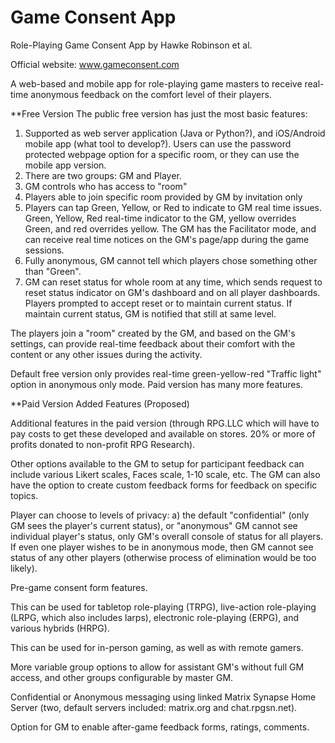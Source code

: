 # Game Consent App
Role-Playing Game Consent App by Hawke Robinson et al.

Official website: <a href="https://www.gameconsent.com">www.gameconsent.com</a>

A web-based and mobile app for role-playing game masters to receive real-time anonymous feedback on the comfort level of their players.


**Free Version
The public free version has just the most basic features:
1. Supported as web server application (Java or Python?), and iOS/Android mobile app (what tool to develop?). Users can use the password protected webpage option for a specific room, or they can use the mobile app version.
2. There are two groups: GM and Player.
3. GM controls who has access to "room"
4. Players able to join specific room provided by GM by invitation only
5. Players can tap Green, Yellow, or Red to indicate to GM real time issues. Green, Yellow, Red real-time indicator to the GM, yellow overrides Green, and red overrides yellow. The GM has the Facilitator mode, and can receive real time notices on the GM's page/app during the game sessions.
6. Fully anonymous, GM cannot tell which players chose something other than "Green".
7. GM can reset status for whole room at any time, which sends request to reset status indicator on GM's dashboard and on all player dashboards. Players prompted to accept reset or to maintain current status. If maintain current status, GM is notified that still at same level.

The players join a "room" created by the GM, and based on the GM's settings, can provide real-time feedback about their comfort with the content or any other issues during the activity.

Default free version only provides real-time green-yellow-red "Traffic light" option in anonymous only mode. Paid version has many more features.



**Paid Version Added Features (Proposed)

Additional features in the paid version (through RPG.LLC which will have to pay costs to get these developed and available on stores. 20% or more of profits donated to non-profit RPG Research).

Other options available to the GM to setup for participant feedback can include various Likert scales, Faces scale, 1-10 scale, etc.
The GM can also have the option to create custom feedback forms for feedback on specific topics.

Player can choose to levels of privacy: a) the default "confidential" (only GM sees the player's current status), or "anonymous" GM cannot see individual player's status, only GM's overall console of status for all players. If even one player wishes to be in anonymous mode, then GM cannot see status of any other players (otherwise process of elimination would be too likely).

Pre-game consent form features.

This can be used for tabletop role-playing (TRPG), live-action role-playing (LRPG, which also includes larps), electronic role-playing (ERPG), and various hybrids (HRPG).

This can be used for in-person gaming, as well as with remote gamers.

More variable group options to allow for assistant GM's without full GM access, and other groups configurable by master GM.

Confidential or Anonymous messaging using linked Matrix Synapse Home Server (two, default servers included: matrix.org and chat.rpgsn.net).

Option for GM to enable after-game feedback forms, ratings, comments.






